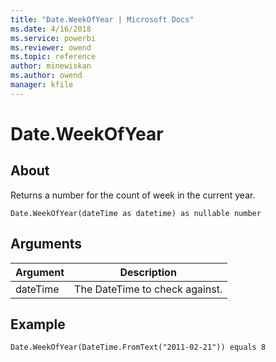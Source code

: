 ```yaml
---
title: "Date.WeekOfYear | Microsoft Docs"
ms.date: 4/16/2018
ms.service: powerbi
ms.reviewer: owend
ms.topic: reference
author: minewiskan
ms.author: owend
manager: kfile
---
```

# Date.WeekOfYear

  
## About  
Returns a number for the count of week in the current year.  
  
```  
Date.WeekOfYear(dateTime as datetime) as nullable number  
```  
  
## Arguments  
  
|Argument|Description|  
|------------|---------------|  
|dateTime|The DateTime to check against.|  
  
## Example  
  
```  
Date.WeekOfYear(DateTime.FromText("2011-02-21")) equals 8  
```  
